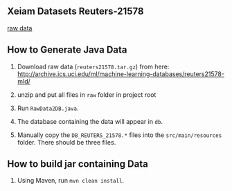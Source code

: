 ## Xeiam Datasets Reuters-21578

[raw data](http://archive.ics.uci.edu/ml/support/Reuters-21578+Text+Categorization+Collection) 

## How to Generate Java Data

1. Download raw data (`reuters21578.tar.gz`) from here: http://archive.ics.uci.edu/ml/machine-learning-databases/reuters21578-mld/

1. unzip and put all files in `raw` folder in project root

1. Run `RawData2DB.java`. 

1. The database containing the data will appear in `db`.

1. Manually copy the `DB_REUTERS_21578.*` files into the `src/main/resources` folder. There should be three files. 

## How to build jar containing Data

1. Using Maven, run `mvn clean install`.